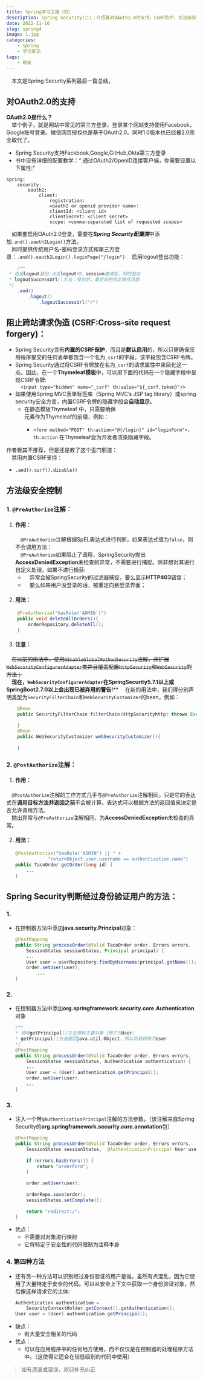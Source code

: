 ```yaml
---
title: Spring学习之路（四）
description: Spring Security(二)：介绍其对OAuth2.0的支持，CSRF防护，方法级安全控制和判断用户方法。
date: 2022-11-16
slug: spring4
image: 1.jpg
categories:
    - Spring
    - 学习笔记
tags:
    - 框架
---
```

&emsp;本文是Spring Security系列最后一篇总结。

## 对OAuth2.0的支持
**OAuth2.0是什么？**  
&emsp;举个例子，就是网站中常见的第三方登录，登录某个网站支持使用Facebook，Google账号登录。微信网页授权也是基于OAuth2.0。同时1.0版本也已经被2.0完全取代了。  
* Spring Security支持Fackbook,Google,GitHub,Okta第三方登录
* 书中没有详细的配置教学：“ 通过OAuth2/OpenID连接客户端，你需要设置以下属性:”
```	
spring:
    security:
        oauth2:
            client:
                registration:
		        <oauth2 or openid provider name>:
		        clientId: <client id>
		        clientSecret: <client secret>
                scope: <comma-separated list of requested scopes>
```
&emsp;如果要启用OAuth2.0登录，需要在***Spring Security配置类***中添加```.and().oauth2Login()```方法。  
&emsp;同时提供传统用户名-密码登录方式和第三方登录：```.and().oauth2Login().loginPage("/login")```
&emsp;启用logout登出功能：
```java
    /**
 * 启用logout登出:点击logout时，session被清空，同时登出
 * logoutSuccessUrl()方法：登出后，重定向到指定路径页面
 */
    .and()
        .logout()
            .logoutSuccessUrl("/")

```
## 阻止跨站请求伪造 (CSRF:Cross-site request forgery)：
* Spring Security含有**内置的CSRF保护**，而且是**默认启用**的，所以只需确保应用程序提交的任何表单都包含一个名为```_csrf```的字段，该字段包含CSRF令牌。
* Spring Security通过将CSRF令牌放在名为```_csrf```的请求属性中来简化这一点。因此，在一个**Thymeleaf模板**中，可以用下面的代码在一个隐藏字段中呈现CSRF令牌:  
  &emsp;```<input type="hidden" name="_csrf" th:value="${_csrf.token}"/>```
* 如果使用Spring MVC表单标签库（Spring MVC’s JSP tag library）或spring security安全方言，内置CSRF令牌的隐藏字段会**自动显示**。
  * 在静态模板Thymeleaf 中，只需要确保<form>元素作为Thymeleaf的前缀，例如：
    * ```<form method="POST" th:action="@{/login}" id="loginForm">```，```th:action``` 在Thymeleaf会为开发者渲染隐藏字段。  

作者极其不推荐，但是还是教了这个歪门邪道：  
&emsp;禁用内置CSRF支持：
*  ```.and().csrf().disable()```

## 方法级安全控制
### 1. ```@PreAuthorize```注解：  
1. #### 作用：  
   &emsp;```@PreAuthorize```注解根据SpEL表达式进行判断，如果表达式值为```false```，则不会调用方法：    
   &emsp;```@PreAuthorize```如果阻止了调用，SpringSecurity抛出**AccessDeniedException**未检查的异常，不需要进行捕捉。除非想对其进行自定义处理。如果不进行捕获:   
      * &emsp;异常会被SpringSecurity的过滤器捕捉，要么显示**HTTP403**错误；
      * &emsp;要么如果用户没登录的话，被重定向到登录界面；
2. #### 用法：
```java
    @PreAuthorize("hasRole('ADMIN')")
    public void deleteAllOrders(){
        orderRepository.deleteAll();
    }
```

3. #### **注意：**  
&emsp;~~在以前的用法中，使用```@EnableGlobalMethodSecurity```注解，并扩展```WebSecurityConfigurerAdapter```类并且覆盖配置```HttpSecurity```和```WebSecurity```的方法；~~  
&emsp;**现在，```WebSecurityConfigurerAdapter```在SpringSecurity5.7.1以上或SpringBoot2.7.0以上会出现已被弃用的警告!****
&emsp;在新的用法中，我们得分别声明类型为```SecurityFilterChain```和```WebSecurityCustomizer```的bean，例如：

```java
    @Bean
    public SecurityFilterChain filterChain(HttpSecurityhttp) throws Exception{
    
    }
    @Bean
    public WebSecurityCustomizer webSecurityCustomizer(){
    
    }
```

### 2. ```@PostAuthorize```注解：  
1. #### 作用：                 
&emsp;```@PostAuthorize```注解的工作方式几乎与```@PreAuthorize```注解相同，只是它的表达式在**调用目标方法并返回之前**不会被计算。表达式可以根据方法的返回值来决定是否允许调用方法。  
&emsp;抛出异常与```@PreAuthorize```注解相同，为**AccessDeniedException**未检查的异常。  

2. #### 用法：
    ```java
    @PostAuthorize("hasRole('ADMIN') || " +
                "returnObject.user.username == authentication.name")
    public TacoOrder getOrder(long id) {
        ...
    }
    ```

## Spring Security判断经过身份验证用户的方法：  
### 1. 
* 在控制器方法中添加**java.security.Principal**对象：  
    ```java
    @PostMapping
    public String processOrder(@Valid TacoOrder order, Errors errors,
        SessionStatus sessionStatus, Principal principal) {
        ...
        User user = userRepository.findByUsername(principal.getName());	    
        order.setUser(user);
            ...
    }
    ```
### 2.
* 在控制器方法中添加**org.springframework.security.core.Authentication**对象  
    ```java
    /**
    * 调用getPrincipal()方法得到主要对象（例子为User）
    * getPrincipal()方法返回java.util.Object，所以将其转换为User
    */
    @PostMapping
    public String processOrder(@Valid TacoOrder order, Errors errors,
        SessionStatus sessionStatus, Authentication authentication) {
        ...
        User user = (User) authentication.getPrincipal();
        order.setUser(user);
        ...
    }
    ```
### 3. 
* 注入一个带```@AuthenticationPrincipal```注解的方法参数。（该注解来自Spring Security的**org.springframework.security.core.annotation**包）  
    ```java
    @PostMapping
    public String processOrder(@Valid TacoOrder order, Errors errors, 
        SessionStatus sessionStatus,  @AuthenticationPrincipal User user) {
                  
        if (errors.hasErrors()) {
            return "orderForm";
        }
                  
        order.setUser(user);
                  
        orderRepo.save(order);
        sessionStatus.setComplete();
                  
        return "redirect:/";
    }
    ```
* 优点：
  * 不需要对对象进行映射
  * 它将特定于安全性的代码限制为注释本身
### 4. 第四种方法
* 还有另一种方法可以识别经过身份验证的用户是谁，虽然有点混乱，因为它使用了大量特定于安全的代码。可以从安全上下文中获取一个身份验证对象，然后像这样请求它的主体:
    ```java
    Authentication authentication =
        SecurityContextHolder.getContext().getAuthentication();
    User user = (User) authentication.getPrincipal();
    ```
* 缺点：
  * 有大量安全相关的代码
* 优点：
  * 可以在应用程序中的任何地方使用，而不仅仅是在控制器的处理程序方法中。（这使得它适合在较低级别的代码中使用）


> 如有遗漏或错误，欢迎补充纠正